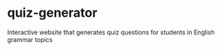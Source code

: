 # quiz-generator
Interactive website that generates quiz questions for students in English grammar topics
